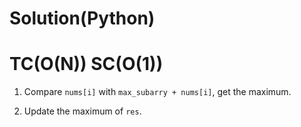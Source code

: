 # Solution(Python)

# TC(O(N)) SC(O(1))

1. Compare `nums[i]` with `max_subarry + nums[i]`, get the maximum.

2. Update the maximum of `res`.